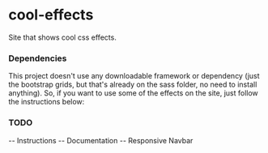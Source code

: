 # cool-effects
Site that shows cool css effects.


### Dependencies
This project doesn't use any downloadable framework or dependency (just the bootstrap grids, but that's already on the sass folder, no need to install anything). So, if you want to use some of the effects on the site, just follow the instructions below:

### TODO
-- Instructions
-- Documentation
-- Responsive Navbar
